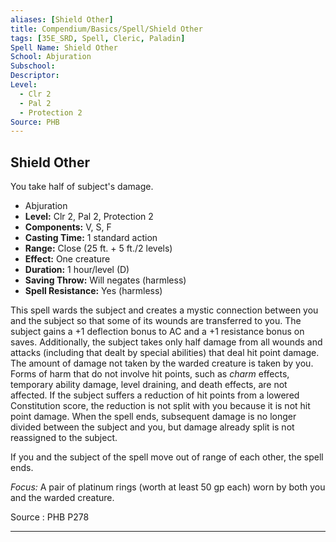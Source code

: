 ```yaml
---
aliases: [Shield Other]
title: Compendium/Basics/Spell/Shield Other
tags: [35E_SRD, Spell, Cleric, Paladin]
Spell Name: Shield Other
School: Abjuration
Subschool: 
Descriptor: 
Level:
  - Clr 2
  - Pal 2
  - Protection 2
Source: PHB
---
```



## Shield Other

You take half of subject's damage.

*   Abjuration
*   **Level:** Clr 2, Pal 2, Protection 2
*   **Components:** V, S, F
*   **Casting Time:** 1 standard action
*   **Range:** Close (25 ft. + 5 ft./2 levels)
*   **Effect:** One creature
*   **Duration:** 1 hour/level (D)
*   **Saving Throw:** Will negates (harmless)
*   **Spell Resistance:** Yes (harmless)

<p>This spell wards the subject and creates a mystic connection between you and the subject so that some of its wounds are transferred to you. The subject gains a +1 deflection bonus to AC and a +1 resistance bonus on saves. Additionally, the subject takes only half damage from all wounds and attacks (including that dealt by special abilities) that deal hit point damage. The amount of damage not taken by the warded creature is taken by you. Forms of harm that do not involve hit points, such as <i>charm</i> effects, temporary ability damage, level draining, and death effects, are not affected. If the subject suffers a reduction of hit points from a lowered Constitution score, the reduction is not split with you because it is not hit point damage. When the spell ends, subsequent damage is no longer divided between the subject and you, but damage already split is not reassigned to the subject.</p><p>If you and the subject of the spell move out of range of each other, the spell ends.</p><p><i>Focus:</i> A pair of platinum rings (worth at least 50 gp each) worn by both you and the warded creature.</p>

Source : PHB P278

---
